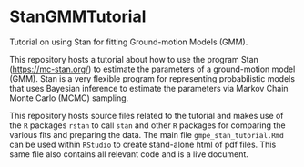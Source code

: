 # StanGMMTutorial
Tutorial on using Stan for fitting Ground-motion Models (GMM).

This repository hosts a tutorial about how to use the program Stan (<https://mc-stan.org/>) to estimate the parameters of a ground-motion model (GMM).
Stan is a very flexible program for representing probabilistic models that uses Bayesian inference to estimate the parameters via Markov Chain Monte Carlo (MCMC) sampling.

This repository hosts source files related to the tutorial and makes use of the `R` packages `rstan` to call `stan` and other `R` packages for comparing the various fits and preparing the data.
The main file `gmpe_stan_tutorial.Rmd` can be used within `RStudio` to create stand-alone html of pdf files. 
This same file also contains all relevant code and is a live document.
